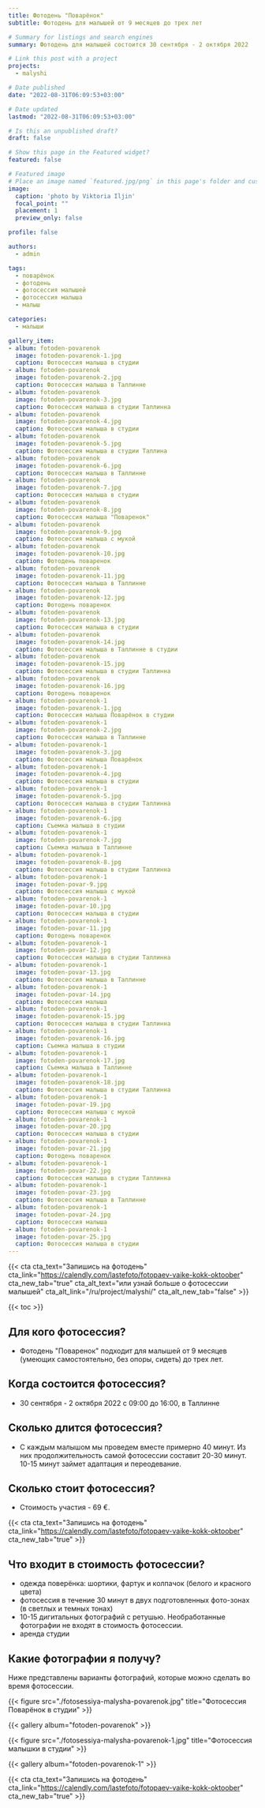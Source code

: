 ```yaml
---
title: Фотодень "Поварёнок"
subtitle: Фотодень для малышей от 9 месяцев до трех лет

# Summary for listings and search engines
summary: Фотодень для малышей состоится 30 сентября - 2 октября 2022

# Link this post with a project
projects: 
  - malyshi

# Date published
date: "2022-08-31T06:09:53+03:00"

# Date updated
lastmod: "2022-08-31T06:09:53+03:00"

# Is this an unpublished draft?
draft: false

# Show this page in the Featured widget?
featured: false

# Featured image
# Place an image named `featured.jpg/png` in this page's folder and customize its options here.
image:
  caption: 'photo by Viktoria Iljin'
  focal_point: ""
  placement: 1
  preview_only: false

profile: false

authors:
  - admin

tags:
  - поварёнок
  - фотодень
  - фотосессия малышей
  - фотосессия малыша
  - малыш

categories:
  - малыши

gallery_item:
- album: fotoden-povarenok
  image: fotoden-povarenok-1.jpg
  caption: Фотосессия малыша в студии 
- album: fotoden-povarenok
  image: fotoden-povarenok-2.jpg
  caption: Фотосессия малыша в Таллинне 
- album: fotoden-povarenok
  image: fotoden-povarenok-3.jpg
  caption: Фотосессия малыша в студии Таллинна
- album: fotoden-povarenok
  image: fotoden-povarenok-4.jpg
  caption: Фотосессия малыша в студии 
- album: fotoden-povarenok
  image: fotoden-povarenok-5.jpg
  caption: Фотосессия малыша в студии Таллина
- album: fotoden-povarenok
  image: fotoden-povarenok-6.jpg
  caption: Фотосессия малыша в Таллинне
- album: fotoden-povarenok
  image: fotoden-povarenok-7.jpg
  caption: Фотосессия малыша в студии
- album: fotoden-povarenok
  image: fotoden-povarenok-8.jpg
  caption: Фотосессия малыша "Поваренок"
- album: fotoden-povarenok
  image: fotoden-povarenok-9.jpg
  caption: Фотосессия малыша с мукой
- album: fotoden-povarenok
  image: fotoden-povarenok-10.jpg
  caption: Фотодень поваренок
- album: fotoden-povarenok
  image: fotoden-povarenok-11.jpg
  caption: Фотосессия малыша в Таллинне
- album: fotoden-povarenok
  image: fotoden-povarenok-12.jpg
  caption: Фотодень поваренок
- album: fotoden-povarenok
  image: fotoden-povarenok-13.jpg
  caption: Фотосессия малыша в студии
- album: fotoden-povarenok
  image: fotoden-povarenok-14.jpg
  caption: Фотосессия малыша в Таллинне в студии
- album: fotoden-povarenok
  image: fotoden-povarenok-15.jpg
  caption: Фотосессия малыша в студии Таллинна
- album: fotoden-povarenok
  image: fotoden-povarenok-16.jpg
  caption: Фотодень поваренок
- album: fotoden-povarenok-1
  image: fotoden-povarenok-1.jpg
  caption: Фотосессия малыша Поварёнок в студии  
- album: fotoden-povarenok-1
  image: fotoden-povarenok-2.jpg
  caption: Фотосессия малыша в Таллинне  
- album: fotoden-povarenok-1
  image: fotoden-povarenok-3.jpg
  caption: Фотосессия малыша Поварёнок  
- album: fotoden-povarenok-1
  image: fotoden-povarenok-4.jpg
  caption: Фотосессия малыша в студии  
- album: fotoden-povarenok-1
  image: fotoden-povarenok-5.jpg
  caption: Фотосессия малыша в студии Таллинна  
- album: fotoden-povarenok-1
  image: fotoden-povarenok-6.jpg
  caption: Съемка малыша в студии  
- album: fotoden-povarenok-1
  image: fotoden-povarenok-7.jpg
  caption: Съемка малыша в Таллинне  
- album: fotoden-povarenok-1
  image: fotoden-povarenok-8.jpg
  caption: Фотосессия малыша в студии Таллинна 
- album: fotoden-povarenok-1
  image: fotoden-povar-9.jpg
  caption: Фотосессия малыша с мукой
- album: fotoden-povarenok-1
  image: fotoden-povar-10.jpg
  caption: Фотосессия малыша в студии
- album: fotoden-povarenok-1
  image: fotoden-povar-11.jpg
  caption: Фотодень поваренок
- album: fotoden-povarenok-1
  image: fotoden-povar-12.jpg
  caption: Фотосессия малыша в студии Таллинна
- album: fotoden-povarenok-1
  image: fotoden-povar-13.jpg
  caption: Фотосессия малыша в Таллинне
- album: fotoden-povarenok-1
  image: fotoden-povar-14.jpg
  caption: Фотосессия малыша
- album: fotoden-povarenok-1
  image: fotoden-povarenok-15.jpg
  caption: Фотосессия малыша в студии Таллинна  
- album: fotoden-povarenok-1
  image: fotoden-povarenok-16.jpg
  caption: Съемка малыша в студии  
- album: fotoden-povarenok-1
  image: fotoden-povarenok-17.jpg
  caption: Съемка малыша в Таллинне  
- album: fotoden-povarenok-1
  image: fotoden-povarenok-18.jpg
  caption: Фотосессия малыша в студии Таллинна 
- album: fotoden-povarenok-1
  image: fotoden-povar-19.jpg
  caption: Фотосессия малыша с мукой
- album: fotoden-povarenok-1
  image: fotoden-povar-20.jpg
  caption: Фотосессия малыша в студии
- album: fotoden-povarenok-1
  image: fotoden-povar-21.jpg
  caption: Фотодень поваренок
- album: fotoden-povarenok-1
  image: fotoden-povar-22.jpg
  caption: Фотосессия малыша в студии Таллинна
- album: fotoden-povarenok-1
  image: fotoden-povar-23.jpg
  caption: Фотосессия малыша в Таллинне
- album: fotoden-povarenok-1
  image: fotoden-povar-24.jpg
  caption: Фотосессия малыша 
- album: fotoden-povarenok-1
  image: fotoden-povar-25.jpg
  caption: Фотосессия малыша в студии
---
```

{{< cta cta_text="Запишись на фотодень" cta_link="https://calendly.com/lastefoto/fotopaev-vaike-kokk-oktoober" cta_new_tab="true" cta_alt_text="или узнай больше о фотосессии малышей" cta_alt_link="/ru/project/malyshi/" cta_alt_new_tab="false" >}}

{{< toc >}}

## Для кого фотосессия?
- Фотодень "Поваренок" подходит для малышей от 9 месяцев (умеющих самостоятельно, без опоры, сидеть) до трех лет. 

## Когда состоится фотосессия?
- 30 сентября - 2 октября 2022 с 09:00 до 16:00, в Таллинне

## Сколько длится фотосессия?
- С каждым малышом мы проведем вместе примерно 40 минут. Из них продолжительность самой фотосессии составит 20-30 минут. 10-15 минут займет адаптация и переодевание. 

## Сколько стоит фотосессия?
- Стоимость участия - 69 €.

{{< cta cta_text="Запишись на фотодень" cta_link="https://calendly.com/lastefoto/fotopaev-vaike-kokk-oktoober" cta_new_tab="true" >}}

## Что входит в стоимость фотосессии?
- одежда поверёнка: шортики, фартук и колпачок (белого и красного цвета)
- фотосессия в течение 30 минут в двух подготовленных фото-зонах (в светлых и темных тонах)
- 10-15 дигитальных фотографий с ретушью. Необработанные фотографии не входят в стоимость фотосессии.
- аренда студии

## Какие фотографии я получу?

Ниже представлены варианты фотографий, которые можно сделать во время фотосессии.

{{< figure src="./fotosessiya-malysha-povarenok.jpg" title="Фотосессия Поварёнок в студии" >}}

{{< gallery album="fotoden-povarenok" >}}

{{< figure src="./fotosessiya-malysha-povarenok-1.jpg" title="Фотосессия малышки в студии" >}}

{{< gallery album="fotoden-povarenok-1" >}}

{{< cta cta_text="Запишись на фотодень" cta_link="https://calendly.com/lastefoto/fotopaev-vaike-kokk-oktoober" cta_new_tab="true" >}}